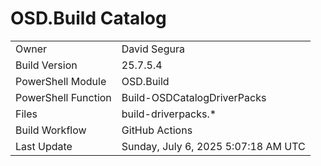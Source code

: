 ﻿# OSD.Build Catalog

| | |
|-|-|
| Owner | David Segura |
| Build Version | 25.7.5.4 |
| PowerShell Module | OSD.Build |
| PowerShell Function | Build-OSDCatalogDriverPacks |
| Files | build-driverpacks.* |
| Build Workflow | GitHub Actions |
| Last Update | Sunday, July 6, 2025 5:07:18 AM UTC |
